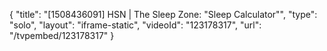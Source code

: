 {
    "title": "[1508436091] HSN | The Sleep Zone: \"Sleep Calculator\"",
    "type": "solo",
    "layout": "iframe-static",
    "videoId": "123178317",
    "url": "\/tvpembed\/123178317"
}